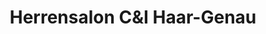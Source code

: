 ---
title: "Herrensalon C&I Haar-Genau"
url: /oschatz/herrensalon-cundi-haar-genau/
shop: Friseur
---